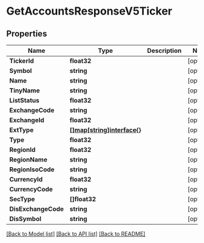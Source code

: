 # GetAccountsResponseV5Ticker

## Properties

Name | Type | Description | Notes
------------ | ------------- | ------------- | -------------
**TickerId** | **float32** |  | [optional] 
**Symbol** | **string** |  | [optional] 
**Name** | **string** |  | [optional] 
**TinyName** | **string** |  | [optional] 
**ListStatus** | **float32** |  | [optional] 
**ExchangeCode** | **string** |  | [optional] 
**ExchangeId** | **float32** |  | [optional] 
**ExtType** | [**[]map[string]interface{}**](map[string]interface{}.md) |  | [optional] 
**Type** | **float32** |  | [optional] 
**RegionId** | **float32** |  | [optional] 
**RegionName** | **string** |  | [optional] 
**RegionIsoCode** | **string** |  | [optional] 
**CurrencyId** | **float32** |  | [optional] 
**CurrencyCode** | **string** |  | [optional] 
**SecType** | **[]float32** |  | [optional] 
**DisExchangeCode** | **string** |  | [optional] 
**DisSymbol** | **string** |  | [optional] 

[[Back to Model list]](../README.md#documentation-for-models) [[Back to API list]](../README.md#documentation-for-api-endpoints) [[Back to README]](../README.md)


